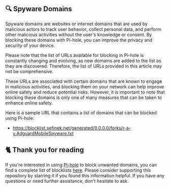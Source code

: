 <!-- [[> SEO
###### Title: 
###### Description: 
###### Tags: 
###### Canonical: /viewer/info/block/Spyware
]]> -->

## 🔍 Spyware Domains
Spyware domains are websites or internet domains that are used by malicious actors to track user behavior, collect personal data, and perform other malicious activities without the user's knowledge or consent.
By blocking these domains with Pi-hole, you can improve the privacy and security of your device.

Please note that the list of URLs available for blocking in Pi-hole is constantly changing and evolving, as new domains are added to the list as they are discovered.
Therefore, the list of URLs provided in this article may not be comprehensive.

These URLs are associated with certain domains that are known to engage in malicious activities, and blocking them on your network can help improve online safety and reduce potential risks.
However, it is important to note that blocking these domains is only one of many measures that can be taken to enhance online safety.

Here is a sample URL that contains a list of domains that can be blocked using Pi-hole:
- https://blocklist.sefinek.net/generated/0.0.0.0/forks/r-a-y.AdguardMobileSpyware.txt

## 🐈 Thank you for reading
If you're interested in using [Pi-hole](../What%20is%20Pi-hole.md) to block unwanted domains, you can find a complete list of blocklists [here](../../../lists/md/Pi-hole.md).
Please consider supporting this repository by starring it if you found this information helpful.
If you have any questions or need further assistance, don't hesitate to ask.